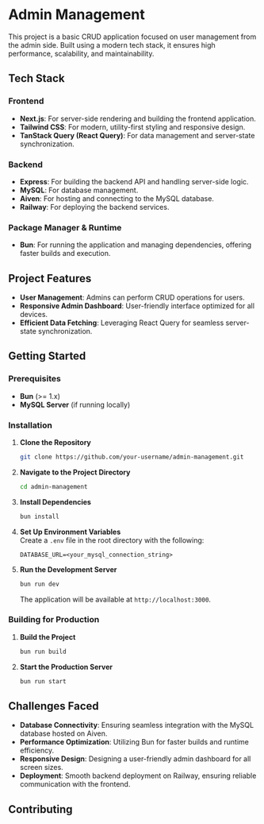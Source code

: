 # Admin Management

This project is a basic CRUD application focused on user management from the admin side. Built using a modern tech stack, it ensures high performance, scalability, and maintainability.

## Tech Stack

### Frontend
- **Next.js**: For server-side rendering and building the frontend application.
- **Tailwind CSS**: For modern, utility-first styling and responsive design.
- **TanStack Query (React Query)**: For data management and server-state synchronization.

### Backend
- **Express**: For building the backend API and handling server-side logic.
- **MySQL**: For database management.
- **Aiven**: For hosting and connecting to the MySQL database.
- **Railway**: For deploying the backend services.

### Package Manager & Runtime
- **Bun**: For running the application and managing dependencies, offering faster builds and execution.

## Project Features

- **User Management**: Admins can perform CRUD operations for users.
- **Responsive Admin Dashboard**: User-friendly interface optimized for all devices.
- **Efficient Data Fetching**: Leveraging React Query for seamless server-state synchronization.

## Getting Started

### Prerequisites
- **Bun** (>= 1.x)
- **MySQL Server** (if running locally)

### Installation

1. **Clone the Repository**

   ```bash
   git clone https://github.com/your-username/admin-management.git
   ```

2. **Navigate to the Project Directory**

   ```bash
   cd admin-management
   ```

3. **Install Dependencies**

   ```bash
   bun install
   ```

4. **Set Up Environment Variables**  
   Create a `.env` file in the root directory with the following:

   ```env
   DATABASE_URL=<your_mysql_connection_string>
   ```

5. **Run the Development Server**

   ```bash
   bun run dev
   ```

   The application will be available at `http://localhost:3000`.

### Building for Production

1. **Build the Project**

   ```bash
   bun run build
   ```

2. **Start the Production Server**

   ```bash
   bun run start
   ```

## Challenges Faced

- **Database Connectivity**: Ensuring seamless integration with the MySQL database hosted on Aiven.
- **Performance Optimization**: Utilizing Bun for faster builds and runtime efficiency.
- **Responsive Design**: Designing a user-friendly admin dashboard for all screen sizes.
- **Deployment**: Smooth backend deployment on Railway, ensuring reliable communication with the frontend.

## Contributing
